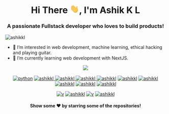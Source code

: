 <h1 align="center"> Hi There <img src="https://github.com/ashikkl/ashikkl/blob/4fbf4fe4e7459bd6860d5afdca250bb41d1e3af3/Hi.gif" width="29px">, I'm Ashik K L</h1>
<h3 align="center">A passionate Fullstack developer who loves to build products!</h3>
<p align="left"> <img src="https://komarev.com/ghpvc/?username=ashikkl&color=333333&style=for-the-badge" alt="ashikkl" /> </p>

- 👀 I’m interested in web development, machine learning, ethical hacking and playing guitar.
- 🌱 I’m currently learning web development with NextJS.

<p align="center"> <picture>
<source 
  srcset="https://github-readme-stats.vercel.app/api?username=ashikkl&show_icons=true&theme=radical"
  media="(prefers-color-scheme: dark)"
/>
<source
  srcset="https://github-readme-stats.vercel.app/api?username=ashikkl&show_icons=true"
  media="(prefers-color-scheme: light), (prefers-color-scheme: no-preference)"
/>
<img src="https://github-readme-stats.vercel.app/api?username=ashikkl&show_icons=true&theme=dracula" />
</picture> </p>

<link rel="stylesheet" href="https://cdn.jsdelivr.net/gh/konpa/devicon@master/devicon.min.css">

<i class="devicon-react-original colored"></i>
<p align="center">
<a href="#"> <img src="https://cdn.iconscout.com/icon/free/png-64/python-2-226051.png" alt="python" height="35" width="35" /></a>
<a href="#"><img src="https://cdn.iconscout.com/icon/free/png-64/javascript-1-225993.png" alt="ashikkl" height="35" width="35" /> </a>
<a href="#"><img src="https://cdn.iconscout.com/icon/free/png-64/css-131-722685.png" alt="ashikkl" height="35" width="35"  /> </a>
<a href="#"><img src="https://cdn.iconscout.com/icon/free/png-64/html-2752158-2284975.png" alt="ashikkl" height="35" width="35" /> </a>
<a href="#"> <img src="https://cdn.iconscout.com/icon/free/png-64/typescript-1174965.png" alt="ashikkl" height="35" width="35" /></a>
<a href="#"><img src="https://cdn.iconscout.com/icon/free/png-64/nodejs-2-226035.png" alt="ashikkl" height="35" width="35" /></a>
<a href="#"> <img src="https://cdn.iconscout.com/icon/free/png-64/react-4-1175110.png" alt="ashikkl" height="35" width="35" /></a>
<a href="#"> <img src="https://cdn.iconscout.com/icon/free/png-64/mongodb-5-1175140.png" alt="ashikkl" height="35" width="35" /></a>
<a href="#"> <img src="https://cdn.iconscout.com/icon/free/png-64/c-58-1175247.png" alt="ashikkl" height="35" width="35" /></a>
<a href="#"> <img src="https://cdn.iconscout.com/icon/free/png-64/google-cloud-2038785-1721675.png" alt="ashikkl" height="35" width="35" /></a>
</p>

<p align="center">
<a href="https://linkedin.com/in/ashikkl" target="blank"><img align="center" src="https://cdn.jsdelivr.net/npm/simple-icons@3.0.1/icons/linkedin.svg" alt="v" height="20" width="20" /></a>
<a href="https://twitter.com/ashikkl" target="blank"><img align="center" src="https://simpleicons.org/icons/twitter.svg" alt="ashikkl" height="20" width="20" /></a>
  <a href="https://www.instagram.com/itsdefinitelyash/" target="blank"><img align="center" src="https://simpleicons.org/icons/instagram.svg" alt="v" height="20" width="20" /></a>
  <a href="mailto:ashikkl.mec@gmail.com" target="blank"><img align="center" src="https://simpleicons.org/icons/gmail.svg" alt="ashikkl" height="20" width="20" /></a>
</p>

 <h4 align="center">Show some ❤️ by starring some of the repositories!</h4>
